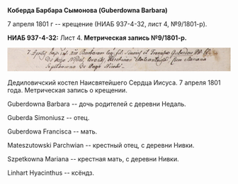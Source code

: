 **Коберда Барбара Сымонова (Guberdowna Barbara)**

7 апреля 1801 г -- крещение (НИАБ 937-4-32, лист 4, №9/1801-р).

**НИАБ 937-4-32:** Лист 4. **Метрическая запись №9/1801-р.**

![](./media/d14ce45cfd09a1f51ad37f7b7bfdd61f7a15839c.png)

Дедиловичский костел Наисвятейшего Сердца Иисуса. 7 апреля 1801 года.
Метрическая запись о крещении.

Guberdowna Barbara -- дочь родителей с деревни Недаль.

Guberda Simoniusz -- отец.

Guberdowa Francisca -- мать.

Mateszutowski Parchwian -- крестный отец, с деревни Нивки.

Szpetkowna Mariana -- крестная мать, с деревни Нивки.

Linhart Hyacinthus -- ксёндз.
